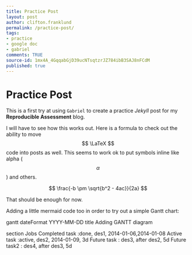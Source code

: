 ```yaml
---
title: Practice Post
layout: post
author: clifton.franklund
permalink: /practice-post/
tags:
- practice
- google doc
- gabriel
comments: TRUE
source-id: 1mx4A_4GqqabGjD39ucNTsqtzrJZ784ibB3SAJ8nFCdM
published: true
---
```

# Practice Post

This is a first try at using ```Gabriel``` to create a practice _Jekyll_ post for my **Reproducible Assessment** blog.  

I will have to see how this works out. Here is a formula to check out the ability to move $$ \LaTeX $$ code into posts as well. This seems to work ok to put symbols inline like alpha ($$ \alpha $$) and others. 

$$ \frac{-b \pm \sqrt{b^2 - 4ac}}{2a} $$  

That should be enough for now.   

Adding a little mermaid code too in order to try out a simple Gantt chart:

<div class="mermaid">  
gantt
dateFormat  YYYY-MM-DD
title Adding GANTT diagram

section Jobs
Completed task	:done,	des1, 2014-01-06,2014-01-08
Active task	:active,	des2, 2014-01-09, 3d
Future task	:	des3, after des2, 5d
Future task2	:	des4, after des3, 5d  

</div>


